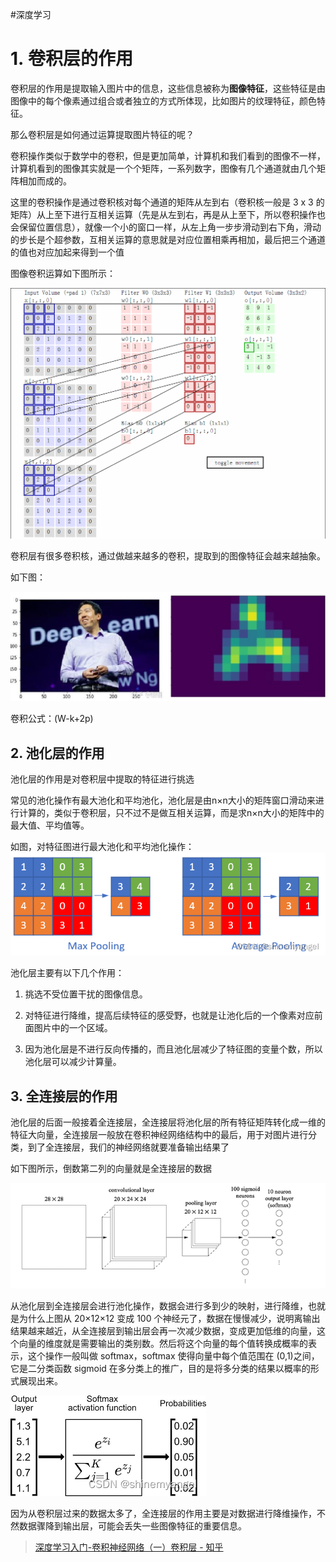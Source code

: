 #深度学习 
# 1. 卷积层的作用

卷积层的作用是提取输入图片中的信息，这些信息被称为**图像特征**，这些特征是由图像中的每个像素通过组合或者独立的方式所体现，比如图片的纹理特征，颜色特征。

那么卷积层是如何通过运算提取图片特征的呢？

卷积操作类似于数学中的卷积，但是更加简单，计算机和我们看到的图像不一样，计算机看到的图像其实就是一个个矩阵，一系列数字，图像有几个通道就由几个矩阵相加而成的。

这里的卷积操作是通过卷积核对每个通道的矩阵从左到右（卷积核一般是 3 x 3 的矩阵）从上至下进行互相关运算（先是从左到右，再是从上至下，所以卷积操作也会保留位置信息），就像一个小的窗口一样，从左上角一步步滑动到右下角，滑动的步长是个超参数，互相关运算的意思就是对应位置相乘再相加，最后把三个通道的值也对应加起来得到一个值

图像卷积运算如下图所示：

![](卷积层/卷积层运算过程.gif)

卷积层有很多卷积核，通过做越来越多的卷积，提取到的图像特征会越来越抽象。

如下图：

![](卷积层/图片1(1).png)

卷积公式：(W-k+2p)

## 2. 池化层的作用

池化层的作用是对卷积层中提取的特征进行挑选

常见的池化操作有最大池化和平均池化，池化层是由n×n大小的矩阵窗口滑动来进行计算的，类似于卷积层，只不过不是做互相关运算，而是求n×n大小的矩阵中的最大值、平均值等。

如图，对特征图进行最大池化和平均池化操作：
![](卷积层/池化层.png)

池化层主要有以下几个作用：

1. 挑选不受位置干扰的图像信息。

2. 对特征进行降维，提高后续特征的感受野，也就是让池化后的一个像素对应前面图片中的一个区域。

3. 因为池化层是不进行反向传播的，而且池化层减少了特征图的变量个数，所以池化层可以减少计算量。

## 3. 全连接层的作用
池化层的后面一般接着全连接层，全连接层将池化层的所有特征矩阵转化成一维的特征大向量，全连接层一般放在卷积神经网络结构中的最后，用于对图片进行分类，到了全连接层，我们的神经网络就要准备输出结果了

如下图所示，倒数第二列的向量就是全连接层的数据

![](卷积层/全连接层.png)

从池化层到全连接层会进行池化操作，数据会进行多到少的映射，进行降维，也就是为什么上图从 20×12×12 变成 100 个神经元了，数据在慢慢减少，说明离输出结果越来越近，从全连接层到输出层会再一次减少数据，变成更加低维的向量，这个向量的维度就是需要输出的类别数。然后将这个向量的每个值转换成概率的表示，这个操作一般叫做 softmax，softmax 使得向量中每个值范围在 (0,1)之间，它是二分类函数 sigmoid 在多分类上的推广，目的是将多分类的结果以概率的形式展现出来。

![](卷积层/全连接层2.png)

因为从卷积层过来的数据太多了，全连接层的作用主要是对数据进行降维操作，不然数据骤降到输出层，可能会丢失一些图像特征的重要信息。

>[深度学习入门-卷积神经网络（一）卷积层 - 知乎](https://zhuanlan.zhihu.com/p/259751387)
